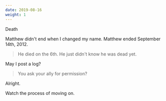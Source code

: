 ```yaml
---
date: 2019-08-16
weight: 1
---
```


<div class="cw">Death</div>

Matthew didn't end when I changed my name. Matthew ended September 14th, 2012.

> He died on the 6th. He just didn't know he was dead yet.

May I post a log?

> You ask your ally for permission?

Alright.

Watch the process of moving on.
